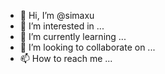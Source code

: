 - 👋 Hi, I’m @simaxu
- 👀 I’m interested in ...
- 🌱 I’m currently learning ...
- 💞️ I’m looking to collaborate on ...
- 📫 How to reach me ...

<!---
simaxu/simaxu is a ✨ special ✨ repository because its `README.md` (this file) appears on your GitHub profile.
You can click the Preview link to take a look at your changes.
--->
